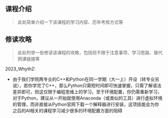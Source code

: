 ## 课程介绍
>此处简单介绍一下该课程的学习内容、历年考核方式等

## 修读攻略
>此处列举一些修读该课程的攻略，包括但不限于注意事项、学习思路、替代网课链接等

2023_WhythZ:
- 由于我们学院两专业的C++和Python在同一学期（大一上）开设（转专业另说），若你学完了C++，那么Python只需短时间即可快速掌握，只需了解语法差异即可，但这仅限于编程思维上的学习，至于环境配置，你仍需重新学习，对于Python，建议从一开始就使用Anaconda（或类似的工具）进行虚拟环境的管理，而非直接从Python官网下载一个解释器进行安装，这项技能会为你之后的AI相关的课程学习减少很多的环境配置方面的阻碍